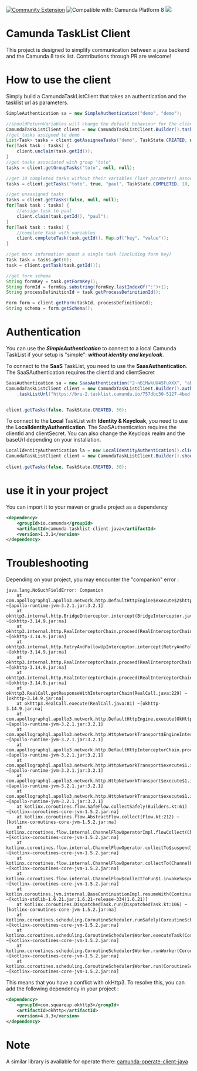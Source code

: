 [![Community Extension](https://img.shields.io/badge/Community%20Extension-An%20open%20source%20community%20maintained%20project-FF4700)](https://github.com/camunda-community-hub/community)
![Compatible with: Camunda Platform 8](https://img.shields.io/badge/Compatible%20with-Camunda%20Platform%208-0072Ce)
[![](https://img.shields.io/badge/Lifecycle-Incubating-blue)](https://github.com/Camunda-Community-Hub/community/blob/main/extension-lifecycle.md#incubating-)

# Camunda TaskList Client

This project is designed to simplify communication between a java backend and the Camunda 8 task list. Contributions through PR are welcome!

# How to use the client

Simply build a CamundaTaskListClient that takes an authentication and the tasklist url as parameters.

```java
SimpleAuthentication sa = new SimpleAuthentication("demo", "demo");

//shouldReturnVariables will change the default behaviour for the client to query variables along with tasks.
CamundaTaskListClient client = new CamundaTaskListClient.Builder().taskListUrl("http://localhost:8081").shouldReturnVariables().authentication(sa).build();
//get tasks assigned to demo
List<Task> tasks = client.getAssigneeTasks("demo", TaskState.CREATED, null);
for(Task task : tasks) {
    client.unclaim(task.getId());
}
//get tasks associated with group "toto"
tasks = client.getGroupTasks("toto", null, null);

//get 10 completed tasks without their variables (last parameter) associated with group "toto", assigned (second parameter) to paul (thrid parameter)
tasks = client.getTasks("toto", true, "paul", TaskState.COMPLETED, 10, false);

//get unassigned tasks
tasks = client.getTasks(false, null, null);
for(Task task : tasks) {
	//assign task to paul
	client.claim(task.getId(), "paul");
}
for(Task task : tasks) {
	//complete task with variables
	client.completeTask(task.getId(), Map.of("key", "value"));
}

//get more information about a single task (including form key)
Task task = tasks.get(0);
task = client.getTask(task.getId());

//get form schema
String formKey = task.getFormKey();
String formId = formKey.substring(formKey.lastIndexOf(":")+1);
String processDefinitionId = task.getProcessDefinitionId();

Form form = client.getForm(taskId, processDefinitionId);
String schema = form.getSchema();
```

# Authentication
You can use the ***SimpleAuthentication*** to connect to a local Camunda TaskList if your setup is "simple": ***without identity and keycloak***.

To connect to the **SaaS** TaskList, you need to use the **SaasAuthentication**. The SaaSAuthentication requires the clientId and clientSecret

```java
SaasAuthentication sa = new SaasAuthentication("2~nB1MwkUU45FuXXX", "aBRKtreXQF3uD2MYYY");
CamundaTaskListClient client = new CamundaTaskListClient.Builder().authentication(sa)
    .taskListUrl("https://bru-2.tasklist.camunda.io/757dbc30-5127-4bed-XXXX-XXXXXXXXXXXX").build();


client.getTasks(false, TaskState.CREATED, 50);
```

To connect to the **Local** TaskList with **Identity & Keycloak**, you need to use the **LocalIdentityAuthentication**. The SaaSAuthentication requires the clientId and clientSecret. You can also change the Keycloak realm and the baseUrl depending on your installation.

```java
LocalIdentityAuthentication la = new LocalIdentityAuthentication().clientId("java").clientSecret("foTPogjlI0hidwbDZcYFWzmU8FOQwLx0").baseUrl("http://localhost:18080").keycloakRealm("camunda-platform");
CamundaTaskListClient client = new CamundaTaskListClient.Builder().shouldReturnVariables().taskListUrl("http://localhost:8082/").authentication(la).build();
       
client.getTasks(false, TaskState.CREATED, 50);
```

# use it in your project
You can import it to your maven or gradle project as a dependency

```xml
<dependency>
	<groupId>io.camunda</groupId>
	<artifactId>camunda-tasklist-client-java</artifactId>
	<version>1.3.1</version>
</dependency>
```
# Troubleshooting
Depending on your project, you may encounter the "companion" error :

```
java.lang.NoSuchFieldError: Companion
	at com.apollographql.apollo3.network.http.DefaultHttpEngine$execute$2$httpRequest$2$2.contentType(OkHttpEngine.kt:56) ~[apollo-runtime-jvm-3.2.1.jar:3.2.1]
	at okhttp3.internal.http.BridgeInterceptor.intercept(BridgeInterceptor.java:53) ~[okhttp-3.14.9.jar:na]
	at okhttp3.internal.http.RealInterceptorChain.proceed(RealInterceptorChain.java:142) ~[okhttp-3.14.9.jar:na]
	at okhttp3.internal.http.RetryAndFollowUpInterceptor.intercept(RetryAndFollowUpInterceptor.java:88) ~[okhttp-3.14.9.jar:na]
	at okhttp3.internal.http.RealInterceptorChain.proceed(RealInterceptorChain.java:142) ~[okhttp-3.14.9.jar:na]
	at okhttp3.internal.http.RealInterceptorChain.proceed(RealInterceptorChain.java:117) ~[okhttp-3.14.9.jar:na]
	at okhttp3.RealCall.getResponseWithInterceptorChain(RealCall.java:229) ~[okhttp-3.14.9.jar:na]
	at okhttp3.RealCall.execute(RealCall.java:81) ~[okhttp-3.14.9.jar:na]
	at com.apollographql.apollo3.network.http.DefaultHttpEngine.execute(OkHttpEngine.kt:75) ~[apollo-runtime-jvm-3.2.1.jar:3.2.1]
	at com.apollographql.apollo3.network.http.HttpNetworkTransport$EngineInterceptor.intercept(HttpNetworkTransport.kt:136) ~[apollo-runtime-jvm-3.2.1.jar:3.2.1]
	at com.apollographql.apollo3.network.http.DefaultHttpInterceptorChain.proceed(HttpInterceptor.kt:22) ~[apollo-runtime-jvm-3.2.1.jar:3.2.1]
	at com.apollographql.apollo3.network.http.HttpNetworkTransport$execute$1.invokeSuspend(HttpNetworkTransport.kt:62) ~[apollo-runtime-jvm-3.2.1.jar:3.2.1]
	at com.apollographql.apollo3.network.http.HttpNetworkTransport$execute$1.invoke(HttpNetworkTransport.kt) ~[apollo-runtime-jvm-3.2.1.jar:3.2.1]
	at com.apollographql.apollo3.network.http.HttpNetworkTransport$execute$1.invoke(HttpNetworkTransport.kt) ~[apollo-runtime-jvm-3.2.1.jar:3.2.1]
	at kotlinx.coroutines.flow.SafeFlow.collectSafely(Builders.kt:61) ~[kotlinx-coroutines-core-jvm-1.5.2.jar:na]
	at kotlinx.coroutines.flow.AbstractFlow.collect(Flow.kt:212) ~[kotlinx-coroutines-core-jvm-1.5.2.jar:na]
	at kotlinx.coroutines.flow.internal.ChannelFlowOperatorImpl.flowCollect(ChannelFlow.kt:195) ~[kotlinx-coroutines-core-jvm-1.5.2.jar:na]
	at kotlinx.coroutines.flow.internal.ChannelFlowOperator.collectTo$suspendImpl(ChannelFlow.kt:157) ~[kotlinx-coroutines-core-jvm-1.5.2.jar:na]
	at kotlinx.coroutines.flow.internal.ChannelFlowOperator.collectTo(ChannelFlow.kt) ~[kotlinx-coroutines-core-jvm-1.5.2.jar:na]
	at kotlinx.coroutines.flow.internal.ChannelFlow$collectToFun$1.invokeSuspend(ChannelFlow.kt:60) ~[kotlinx-coroutines-core-jvm-1.5.2.jar:na]
	at kotlin.coroutines.jvm.internal.BaseContinuationImpl.resumeWith(ContinuationImpl.kt:33) ~[kotlin-stdlib-1.6.21.jar:1.6.21-release-334(1.6.21)]
	at kotlinx.coroutines.DispatchedTask.run(DispatchedTask.kt:106) ~[kotlinx-coroutines-core-jvm-1.5.2.jar:na]
	at kotlinx.coroutines.scheduling.CoroutineScheduler.runSafely(CoroutineScheduler.kt:571) ~[kotlinx-coroutines-core-jvm-1.5.2.jar:na]
	at kotlinx.coroutines.scheduling.CoroutineScheduler$Worker.executeTask(CoroutineScheduler.kt:750) ~[kotlinx-coroutines-core-jvm-1.5.2.jar:na]
	at kotlinx.coroutines.scheduling.CoroutineScheduler$Worker.runWorker(CoroutineScheduler.kt:678) ~[kotlinx-coroutines-core-jvm-1.5.2.jar:na]
	at kotlinx.coroutines.scheduling.CoroutineScheduler$Worker.run(CoroutineScheduler.kt:665) ~[kotlinx-coroutines-core-jvm-1.5.2.jar:na]
```
This means that you have a conflict with okHttp3. To resolve this, you can add the following dependency in your project :
```xml
<dependency>
    <groupId>com.squareup.okhttp3</groupId>
    <artifactId>okhttp</artifactId>
    <version>4.9.3</version>
</dependency>
```
# Note
A similar library is available for operate there:
[camunda-operate-client-java](https://github.com/camunda-community-hub/camunda-operate-client-java)
